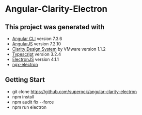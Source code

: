 # Angular-Clarity-Electron

## This project was generated with
- [Angular CLI](https://github.com/angular/angular-cli) version 7.3.6
- [AngularJS](https://angular.io/) version 7.2.10
- [Clarity Design System](https://vmware.github.io/clarity)  by VMware version 1.1.2
- [Typescript](https://www.typescriptlang.org/) version 3.2.4
- [ElectronJS](https://github.com/electron/electron) version 4.1.1
- [ngx-electron](https://github.com/ThorstenHans/ngx-electron)

## Getting Start
* git clone https://github.com/superpck/angular-clarity-electron
* npm install
* npm audit fix --force
* npm run electron
